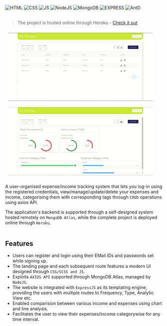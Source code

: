 <img alt="HTML" src="https://img.shields.io/badge/HTML-•-red" /> <img alt="CSS" src="https://img.shields.io/badge/CSS/SCSS-•-orange" /> <img alt="JS" src="https://img.shields.io/badge/JS-•-blue" />
<img alt="NodeJS" src="https://img.shields.io/badge/NodeJS-•-brown" />
<img alt="MongoDB" src="https://img.shields.io/badge/MongoDB-•-green" />
<img alt="EXPRESS" src="https://img.shields.io/badge/EXPRESS-•-pink" />
<img alt="AntD" src="https://img.shields.io/badge/AntD-•-black" />
</br></br>

> The project is hosted online through Heroku - [Check it out](https://expense-tracker-11-21.herokuapp.com/login)


<img src="landing-page.PNG" align="left" width="463" hspace="10" vspace="10">
<img src="l-p-2.PNG" width="463" hspace="10" vspace="10">
</br>

A user-organised expense/income tracking system that lets you log-in using the registered credentials, view/manage/update/delete your expenses and income, categorising them with corresponding tags through `CRUD` operations using axios API.

The application's backend is supported through a self-designed system hosted remotely on `MongoDB Atlas`, while the complete project is deployed online through `Heroku`.
</br></br>

## Features
 - Users can register and login using their EMail IDs and passwords set while signing up.
 - The landing page and each subsequent route features a modern UI designed through `CSS/SCSS and JS`.
 - Exploits `AXIOS API` supported through MongoDB Atlas, managed by `NodeJS`.
 - The website is integrated with `ExpressJS` as its templating engine, providing the users with multiple routes to Frequency, Type, Analytic View etc.
 - Enabled comparision between various income and expenses using chart and line analysis.
 - Facilitates the user to view their expenses/income categorywise for any time interval.

</br>

</br> 

